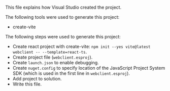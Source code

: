 This file explains how Visual Studio created the project.

The following tools were used to generate this project:
- create-vite

The following steps were used to generate this project:
- Create react project with create-vite: `npm init --yes vite@latest webclient -- --template=react-ts`.
- Create project file (`webclient.esproj`).
- Create `launch.json` to enable debugging.
- Create `nuget.config` to specify location of the JavaScript Project System SDK (which is used in the first line in `webclient.esproj`).
- Add project to solution.
- Write this file.
